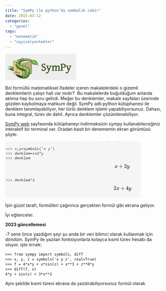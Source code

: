 ```yaml
---
title: "SymPy ile python’da sembolik cebir"
date: 2015-03-12
categories: 
  - "genel"
tags: 
  - "matematik"
  - "sayisalyontemler"
---
```


![](/images/tumblr_inline_nl30cgNfjH1r4exmc.png)

Bol formüllü matematiksel ifadeler içeren makalelerdeki o gizemli denklemlerin çalışır hali var mıdır?  Bu makalelerde boğulduğum anlarda aklıma hep bu soru gelirdi. Meğer bu denklemler, makale sayfaları üzerinde gözden kaybolmaya mahkum değil. SymPy adlı python kütüphanesi ile denklem tanımlayabiliyor, her türlü denklem işlemi yapabiliyorsunuz. Dahası, buna integral, türev de dahil. Ayrıca denklemler çözümlenebiliyor.

[SymPy web](http://live.sympy.org/) sayfasında kütüphaneyi indirmeksizin sympy kullanabileceğiniz interaktif bir terminal var. Oradan basit bir denememin ekran görüntüsü şöyle:

![](/images/tumblr_inline_nl30c1K8fS1r4exmc.png)

İşin güzel tarafı, formülleri çağırınca gerçekten formül gibi ekrana geliyor.

İyi eğlenceler.

**2023 güncellemesi**

\-7 sene önce yazdığım şeyi şu anda bir veri bilimci olarak kullanmak için döndüm. SymPy ile yazılan fonksiyonlarla kolayca kısmi türev hesabı da oluyor. işte örnek:

```
>>> from sympy import symbols, diff
>>> x, y, z = symbols('x y z', real=True)
>>> f = 4*x*y + x*sin(z) + x**3 + z**8*y
>>> diff(f, x)
4*y + sin(z) + 3*x**2
```

Aynı şekilde kısmi türevi ekrana da yazdırabiliyorsunuz formül olarak.
